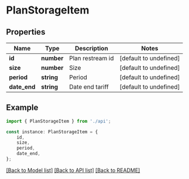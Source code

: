 # PlanStorageItem


## Properties

Name | Type | Description | Notes
------------ | ------------- | ------------- | -------------
**id** | **number** | Plan restream id | [default to undefined]
**size** | **number** | Size | [default to undefined]
**period** | **string** | Period | [default to undefined]
**date_end** | **string** | Date end tariff | [default to undefined]

## Example

```typescript
import { PlanStorageItem } from './api';

const instance: PlanStorageItem = {
    id,
    size,
    period,
    date_end,
};
```

[[Back to Model list]](../README.md#documentation-for-models) [[Back to API list]](../README.md#documentation-for-api-endpoints) [[Back to README]](../README.md)
